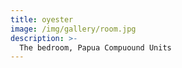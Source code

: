 ```yaml
---
title: oyester
image: /img/gallery/room.jpg
description: >-
  The bedroom, Papua Compuound Units
---
```


